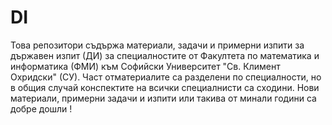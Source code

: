 DI
==

Това репозитори съдържа материали, задачи и примерни изпити за държавен изпит (ДИ)
за специалностите от Факултета по математика и информатика (ФМИ) към Софийски Университет
"Св. Климент Охридски" (СУ). Част отматериалите са разделени по специалности, но в общия случай
конспектите на всички специалнисти са сходини. Нови материали, примерни задачи и изпити или такива
от минали години са добре дошли !
